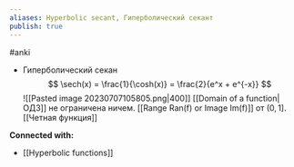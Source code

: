 ```yaml
---
aliases: Hyperbolic secant, Гиперболический секант
publish: true
---
```

#anki


- Гиперболический секан
  $$
  \sech(x) = \frac{1}{\cosh(x)} = \frac{2}{e^x + e^{-x}}
  $$   ![[Pasted image 20230707105805.png|400]] 
[[Domain of a function|ОДЗ]] не ограничена ничем. [[Range Ran(f) or Image Im(f)]] от $(0, 1]$. [[Четная функция]]





**Connected with:**
- [[Hyperbolic functions]]


